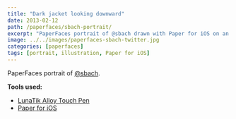 ```yaml
---
title: "Dark jacket looking downward"
date: 2013-02-12
path: /paperfaces/sbach-portrait/
excerpt: "PaperFaces portrait of @sbach drawn with Paper for iOS on an iPad."
image: ../../images/paperfaces-sbach-twitter.jpg
categories: [paperfaces]
tags: [portrait, illustration, Paper for iOS]
---
```


PaperFaces portrait of [@sbach](https://twitter.com/sbach).

**Tools used:**

- [LunaTik Alloy Touch Pen](https://www.amazon.com/gp/product/B00821TR7G/ref=as_li_ss_tl?ie=UTF8&tag=mademist-20&linkCode=as2&camp=1789&creative=390957&creativeASIN=B00821TR7G)
- [Paper for iOS](https://paper.bywetransfer.com/)
